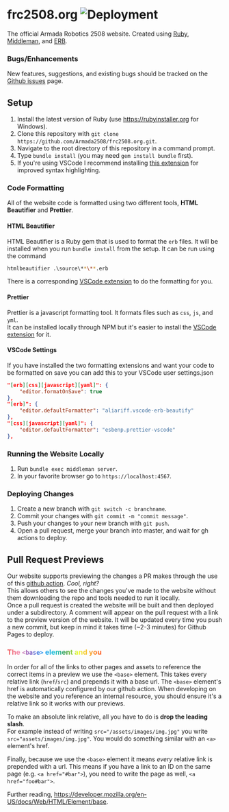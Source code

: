 # frc2508.org ![Deployment](https://github.com/Armada2508/frc2508.org/workflows/Deployment/badge.svg)

The official Armada Robotics 2508 website. Created using [Ruby](https://www.ruby-lang.org/en/), [Middleman](https://middlemanapp.com/), and [ERB](https://github.com/ruby/erb).

### Bugs/Enhancements

New features, suggestions, and existing bugs should be tracked on the [Github issues](https://github.com/Armada2508/frc2508.org/issues) page.

## Setup

1. Install the latest version of Ruby (use https://rubyinstaller.org for Windows).
2. Clone this repository with `git clone https://github.com/Armada2508/frc2508.org.git`.
3. Navigate to the root directory of this repository in a command prompt.
4. Type `bundle install` (you may need `gem install bundle` first).
5. If you're using VSCode I recommend installing [this extension](https://marketplace.visualstudio.com/items?itemName=Shopify.ruby-lsp) for improved syntax highlighting.

### Code Formatting

All of the website code is formatted using two different tools, **HTML Beautifier** and **Prettier**. <br>

#### HTML Beautifier

HTML Beautifier is a Ruby gem that is used to format the `erb` files.
It will be installed when you run `bundle install` from the setup. It can be run using the command

```sh
htmlbeautifier .\source\**\**.erb
```

There is a corresponding [VSCode extension](https://marketplace.visualstudio.com/items?itemName=aliariff.vscode-erb-beautify) to do the formatting for you. <br>

#### Prettier

Prettier is a javascript formatting tool. It formats files such as `css`, `js`, and `yml`. <br>
It can be installed locally through NPM but it's easier to install the [VSCode extension](https://marketplace.visualstudio.com/items?itemName=esbenp.prettier-vscode) for it.

#### VSCode Settings

If you have installed the two formatting extensions and want your code to be formatted on save you can add this to your
VSCode user settings.json
```json
"[erb][css][javascript][yaml]": {
    "editor.formatOnSave": true
},
"[erb]": {
    "editor.defaultFormatter": "aliariff.vscode-erb-beautify"
},
"[css][javascript][yaml]": {
    "editor.defaultFormatter": "esbenp.prettier-vscode"
},
```

### Running the Website Locally

1. Run `bundle exec middleman server`.
2. In your favorite browser go to `https://localhost:4567`.

### Deploying Changes

1. Create a new branch with `git switch -c branchname`.
2. Commit your changes with `git commit -m "commit message"`.
3. Push your changes to your new branch with `git push`.
4. Open a pull request, merge your branch into master, and wait for gh actions to deploy.

## Pull Request Previews

Our website supports previewing the changes a PR makes through the use of this [github action](https://github.com/rossjrw/pr-preview-action). *Cool, right?* <br>
This allows others to see the changes you've made to the website without them downloading the repo and tools needed to run it locally. <br>
Once a pull request is created the website will be built and then deployed under a subdirectory. A comment will appear on the pull request with a link to the preview version of the website. It will be updated every time you push a new commit, but keep in mind it takes time (~2-3 minutes) for Github Pages to deploy.

### <rainbow>The `<base>` element and you</rainbow>

In order for all of the links to other pages and assets to reference the correct items in a preview we use the `<base>` element. This takes every relative link (`href`/`src`) and prepends it with a base url. The `<base>` element's href is automatically configured by our github action. When developing on the website and you reference an internal resource, you should ensure it's a relative link so it works with our previews. <br>

To make an absolute link relative, all you have to do is **drop the leading slash**. <br>
For example instead of writing `src="/assets/images/img.jpg"` you write `src="assets/images/img.jpg"`. You would do something similar with an `<a>` element's href.<br>

Finally, because we use the `<base>` element it means *every* relative link is prepended with a url. This means if you have a link to an ID on the same page (e.g. `<a href="#bar">`), you need to write the page as well, `<a href="foo#bar">`.

Further reading, https://developer.mozilla.org/en-US/docs/Web/HTML/Element/base.

<style>
rainbow {
  background: linear-gradient(to right, #ef5350, #f48fb1, #7e57c2, #2196f3, #26c6da, #43a047, #eeff41, #f9a825, #ff5722);
  -webkit-background-clip: text;
  -webkit-text-fill-color: transparent;
} 
</style>